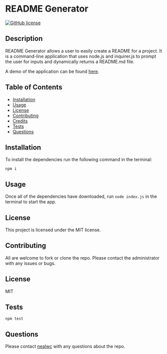 
# README Generator
[![GitHub license](https://img.shields.io/badge/license-MIT-blue.svg)](https://github.com/nealwc/readme-generator)

## Description

README Generator allows a user to easily create a README for a project. It is a command-line application that uses node.js and inquirer.js to prompt the user for inputs and dynamically returns a README.md file.

A demo of the application can be found [here](https://drive.google.com/drive/folders/1qq2ddOeo2XlYYM17duZBTaUKP60w3I29?usp=sharing).

## Table of Contents

* [Installation](#installation)
* [Usage](#usage)
* [License](#license)
* [Contributing](#contributing)
* [Credits](#credits)
* [Tests](#tests)
* [Questions](#questions)

## Installation

To install the dependencies run the following command in the terminal:

```
npm i
```

## Usage

Once all of the dependencies have downloaded, run ```node index.js``` in the terminal to start the app.

## License

This project is licensed under the MIT license.

## Contributing

All are welcome to fork or clone the repo. Please contact the administrator with any issues or bugs.

## License

MIT

## Tests

```
npm test
```

## Questions

Please contact [nealwc](http://github.com/nealwc) with any questions about the repo.

